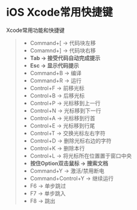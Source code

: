 # iOS Xcode常用快捷键
Xcode常用功能和快捷键
>- Command+[ -> 代码块左移
>- Comamnd+] -> 代码块右移
>- **Tab -> 接受代码自动完成提示**
>- **Esc -> 显示代码提示**
>- Command+B -> 编译
>- Command+R -> 运行
>- Control+F -> 前移光标
>- Control+B -> 后移光标
>- Control+P -> 光标移到上一行
>- Control+N -> 光标移到下一行
>- Control+A -> 光标移到行首
>- Control+E -> 光标移到行尾
>- Control+T -> 交换光标左右字符
>- Control+D -> 删除光标右边的字符
>- Control+K -> 删除本行
>- Control+L -> 将光标所在位置置于窗口中央
>- **按住Option双击鼠标 -> 搜索文档**
>- Command+Y -> 激活/禁用断电
>- Command+Control+Y -> 继续运行
>- F6 -> 单步跳过
>- F7 -> 单步跳入
>- F8 -> 跳出
